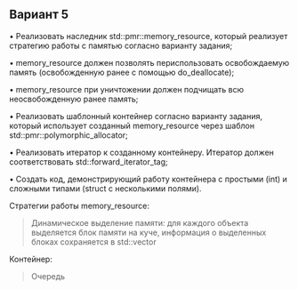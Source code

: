## Вариант 5

• Реализовать наследник std::pmr::memory_resource, который реализует стратегию работы с памятью
согласно варианту задания;

• memory_resource должен позволять периспользовать освобождаемую память (освобожденную ранее с
помощью do_deallocate);

• memory_resource при уничтожении должен подчищать всю неосвобожденную ранее память;

• Реализовать шаблонный контейнер согласно варианту задания, который использует созданный
memory_resource через шаблон std::pmr::polymorphic_allocator;

• Реализовать итератор к созданному контейнеру. Итератор должен соответствовать
std::forward_iterator_tag;

• Создать код, демонстрирующий работу контейнера с простыми (int) и сложными типами (struct с
несколькими полями).

Стратегии работы memory_resource:
> Динамическое выделение памяти: для каждого объекта выделяется блок
памяти на куче, информация о выделенных блоках сохраняется в std::vector

Контейнер:
> Очередь